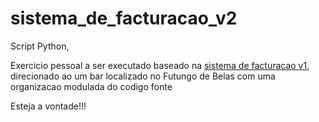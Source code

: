 # sistema_de_facturacao_v2

Script Python,
 
Exercicio pessoal a ser executado baseado na <a href="https://github.com/lussatisantos/virtual-calculator-v1">sistema de facturacao v1</a>, direcionado ao um bar localizado no Futungo de Belas com uma organizacao modulada do codigo fonte

Esteja a vontade!!!
